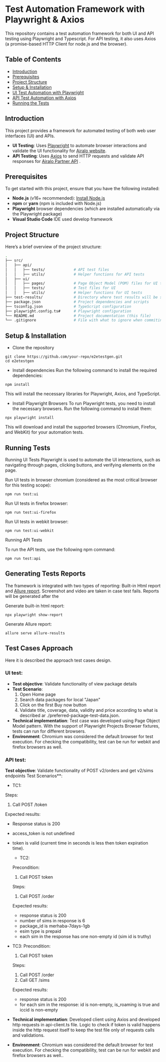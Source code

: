 # Test Automation Framework with Playwright & Axios

This repository contains a test automation framework for both UI and API testing using Playwright and Typescript. For API testing, it also uses Axios (a promise-based HTTP Client for node.js and the browser).


## Table of Contents
- [Introduction](#introduction)
- [Prerequisites](#prerequisites)
- [Project Structure](#project-structure)
- [Setup & Installation](#setup--installation)
- [UI Test Automation with Playwright](#ui-test-automation-with-playwright)
- [API Test Automation with Axios](#api-test-automation-with-axios)
- [Running the Tests](#running-the-tests)

## Introduction

This project provides a framework for automated testing of both web user interfaces (UI) and APIs. 

- **UI Testing**: Uses [Playwright](https://playwright.dev/) to automate browser interactions and validate the UI functionality for [Airalo website](https://www.airalo.com).
- **API Testing**: Uses [Axios](https://axios-http.com/) to send HTTP requests and validate API responses for [Airalo Partner API](https://partners-doc.airalo.com/) .

## Prerequisites

To get started with this project, ensure that you have the following installed:

- **Node.js** (v16+ recommended): [Install Node.js](https://nodejs.org/)
- **npm** or **yarn** (npm is included with Node.js)
- **Playwright** browser dependencies (which are installed automatically via the Playwright package)
- **Visual Studio Code** IDE used develop framework

## Project Structure

Here’s a brief overview of the project structure:

```bash
.
├── src/
│   ├── api/
│   │   ├── tests/             # API test files
│   │   ├── utils/             # Helper functions for API tests
│   ├── ui/
│   │   ├── pages/             # Page Object Model (POM) files for UI tests
│   │   ├── tests/             # Test files for UI
│   │   ├── utils/             # Helper functions for UI tests
├── test-results/              # Directory where test results will be stored
├── package.json               # Project dependencies and scripts
├── tsconfig.json              # TypeScript configuration
├── playwright.config.ts#      # Playwright configuration
└── README.md                  # Project documentation (this file)
└── .gitignore                 # File with what to ignore when commiting to github repo
```

## Setup & Installation

- Clone the repository

```shell script
git clone https://github.com/your-repo/e2etestgen.git
cd e2etestgen
```

- Install dependencies
Run the following command to install the required dependencies:

```shell script
npm install
```
This will install the necessary libraries for Playwright, Axios, and TypeScript.

- Install Playwright Browsers
To run Playwright tests, you need to install the necessary browsers. Run the following command to install them:
```shell script
npx playwright install
```
This will download and install the supported browsers (Chromium, Firefox, and WebKit) for your automation tests.

## Running Tests

Running UI Tests
Playwright is used to automate the UI interactions, such as navigating through pages, clicking buttons, and verifying elements on the page. 

Run UI tests in browser chromium (considered as the most critical browser for this testing scope):
```shell script
npm run test:ui
```

Run UI tests in firefox browser:
```shell script
npm run test:ui-firefox
```

Run UI tests in webkit browser:
```shell script
npm run test:ui-webkit
```

Running API Tests

To run the API tests, use the following npm command:
```shell script
npm run test:api
```

## Generating Tests Reports
The framework is integrated with two types of reporting: Built-in Html report and [Allure report](https://allurereport.org/docs/). Screenshot and video are taken in case test fails.
Reports will be generated after the 

Generate built-in html report:
```shell script
npx playwright show-report
```

Generate Allure report:
```shell script
allure serve allure-results
```

## Test Cases Approach
Here it is described the approach test cases design.

### UI test:
- **Test objective**: Validate functionality of view package details
- **Test Scenario**: 
  1. Open Home page
  2. Search data packages for local "Japan"
  3. Click on the first Buy now button
  4. Validate title, coverage, data, validity and price according to what is described ar ./preferred-package-test-data.json.
- **Technical implementation**: Test case was developed using Page Object Model pattern. With the support of Playwright Projects Browser fixtures, tests can run for different browsers.
- **Environment**: Chromium was considered the default browser for test execution. For checking the compatibility, test can be run for webkit and firefox browsers as well.

### API test:
**Test objective**: Validate functionality of POST v2/orders and get v2/sims endpoints
Test Scenarios**: 
  - TC1: 
  
  Steps:
  1. Call POST /token

  Expected results:
- Response status is 200
- access_token is not undefined
- token is valid (current time in seconds is less then token expiration time).
  
  - TC2: 
  
  Precondition:
  1. Call POST token
  
  Steps:
  1. Call POST /order
  
  Expected results:
  - response status is 200
  - number of sims in response is 6
  - package_id is merhaba-7days-1gb 
  - esim type is prepaid
  - each sim in the response has one non-empty id (sim id is truthy)

- TC3: 
  Precondition:
  1. Call POST token
  
  Steps:
  1. Call POST /order 
  2. Call GET /sims

  Expected results:
  - response status is 200
  - for each sim in the response: id is non-empty, is_roaming is true and iccid is non-empty
  
- **Technical implementation**: Developed client using Axios and developed http requests in api-client.ts file. Logic to check if token is valid happens inside the http request itself to keep the test file only of requests calls and validations.
- **Environment**: Chromium was considered the default browser for test execution. For checking the compatibility, test can be run for webkit and firefox browsers as well.. 